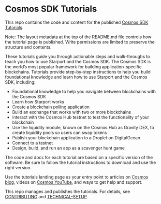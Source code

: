 <!--
layout: LandingPage
tutorials: 
articles:
  - title: Bitcoin Is Coming to Cosmos with interBTC
    date: Thursday, April 9
    time: 2
    url: /feature-test
    image: https://i.ytimg.com/vi/GfZjnMchKX0/hq720.jpg
  - title: DeFi Oracle Band Protocol Boosts Interoperability within the Cosmos Ecosystem
    date: Thursday, April 9
    time: 2
    url: /feature-test
    image: https://i.ytimg.com/vi/GfZjnMchKX0/hq720.jpg
  - title: Bringing DeFi to Cosmos The Gravity DEX protocol is live
    date: Thursday, April 9
    time: 2
    url: /feature-test
    image: https://i.ytimg.com/vi/GfZjnMchKX0/hq720.jpg
tools:
  - title: Cosmos SDK
    description: A framework for building public blockchains.
    links:
      - name: Learn more
        url: 
      - name: Documentation
        url: 
    image: /cosmos-sdk-icon.svg
  - title: Tendermint Core
    description: Blockchain consensus engine and application interface.
    links:
      - name: Learn more
        url: 
      - name: Documentation
        url: 
    image: /tendermint-icon.svg
  - title: Starport
    description: All-in-one platform to build, launch, and maintain apps on a sovereign and secured blockchain.
    links:
      - name: Learn more
        url: https://starport.com/
      - name: Documentation
        url: 
    image: /starport-icon.svg
  - title: Hermes Relayer
    description: Rust implementation of relayer for IBC.
    links:
      - name: Learn more
        url: 
      - name: Documentation
        url: 
    image: /generic-star-icon.svg
  - title: IBC
    description: Industry standard protocol for inter-blockchain communication.
    links:
      - name: Learn more
        url: 
      - name: Documentation
        url: 
    image: /ibc-icon.svg
  - title: CosmWasm
    description: Smart contracting platform built for Cosmos ecosystem.
    links:
      - name: Learn more
        url: 
      - name: Documentation
        url: 
    image: /starport-icon.svg
  - title: Gaia
    description: Software powering Cosmos Hub, the heart of the Cosmos network, and home of the ATOM token.
    links:
      - name: Learn more
        url: 
      - name: Documentation
        url: 
    image: /generic-star-icon.svg
-->

# Cosmos SDK Tutorials

This repo contains the code and content for the published [Cosmos SDK Tutorials](https://tutorials.cosmos.network/).

Note: The layout metadata at the top of the README.md file controls how the tutorial page is published. Write permissions are limited to preserve the structure and contents.

These tutorials guide you through actionable steps and walk-throughs to teach you how to use Starport and the Cosmos SDK. The Cosmos SDK is the world’s most popular framework for building application-specific blockchains. Tutorials provide step-by-step instructions to help you build foundational knowledge and learn how to use Starport and the Cosmos SDK, including: 

- Foundational knowledge to help you navigate between blockchains with the Cosmos SDK
- Learn how Starport works
- Create a blockchain polling application
- Build an exchange that works with two or more blockchains
- Interact with the Cosmos Hub testnet to test the functionality of your blockchain
- Use the liquidity module, known on the Cosmos Hub as Gravity DEX, to create liquidity pools so users can swap tokens
- Publish your blockchain application to a Droplet on DigitalOcean
- Connect to a testnet
- Design, build, and run an app as a scavenger hunt game 

The code and docs for each tutorial are based on a specific version of the software. Be sure to follow the tutorial instructions to download and use the right version.

Use the tutorials landing page as your entry point to articles on [Cosmos blog](https://blog.cosmos.network/), videos on [Cosmos YouTube](https://www.youtube.com/c/CosmosProject/videos), and ways to get help and support. 


This repo manages and publishes the tutorials. For details, see [CONTRIBUTING](CONTRIBUTING.md) and [TECHNICAL-SETUP](TECHNICAL-SETUP.md). 
